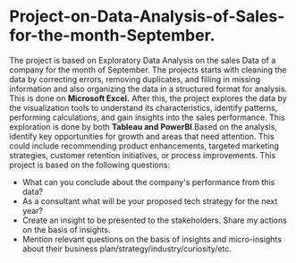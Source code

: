 # Project-on-Data-Analysis-of-Sales-for-the-month-September.

The project is based on Exploratory Data Analysis on the sales Data of a company for the month of September. The projects starts with cleaning the data
by correcting errors, removing duplicates, and filling in missing information and also organizing the data in a structured format for analysis. This is 
done on **Microsoft Excel.** After this, the project explores the data by the visualization tools to understand its characteristics, identify patterns,
performing calculations, and  gain insights into the sales performance. This exploration is done by both **Tableau and PowerBI**.Based on the analysis, 
identify key opportunities for growth and areas that need attention. This could include recommending product enhancements, targeted marketing strategies, 
customer retention initiatives, or process improvements. This project is based on the following questions:

- What can you conclude about the company's performance from this data?
- As a consultant what will be your proposed tech strategy for the next year?
- Create an insight to be presented to the stakeholders. Share my actions on the basis of insights.
- Mention relevant questions on the basis of insights and micro-insights about their business plan/strategy/industry/curiosity/etc.
